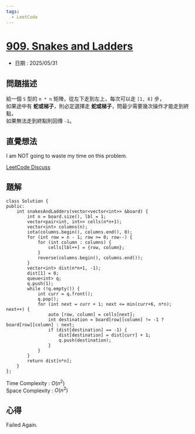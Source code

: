 ```yaml
---
tags:
  - LeetCode
---
```


# [909. Snakes and Ladders](https://leetcode.com/problems/snakes-and-ladders/description/)  

+ 日期 : 2025/05/31  

## 問題描述  

給一個 `S` 型的 `n * n` 矩陣，從左下走到左上，每次可以走 `[1, 6]` 步，  
如果途中有 **蛇或梯子**，則必定選擇走 **蛇或梯子**，問最少需要幾次操作才能走到終點，  
如果無法走到終點則回傳 `-1`。  

## 直覺想法  

I am NOT going to waste my time on this problem.  

[LeetCode Discuss](https://leetcode.com/problems/snakes-and-ladders/solutions/3092265/c-simple-bfs-with-full-explanation-beats-100/)  

## 題解  

```cpp=
class Solution {
public:
    int snakesAndLadders(vector<vector<int>> &board) {
        int n = board.size(), lbl = 1;
        vector<pair<int, int>> cells(n*n+1);
        vector<int> columns(n);
        iota(columns.begin(), columns.end(), 0);
        for (int row = n - 1; row >= 0; row--) {
            for (int column : columns) {
                cells[lbl++] = {row, column};
            }
            reverse(columns.begin(), columns.end());
        }
        vector<int> dist(n*n+1, -1);
        dist[1] = 0;
        queue<int> q;
        q.push(1);
        while (!q.empty()) {
            int curr = q.front();
            q.pop();
            for (int next = curr + 1; next <= min(curr+6, n*n); next++) {
                auto [row, column] = cells[next];
                int destination = board[row][column] != -1 ? board[row][column] : next;
                if (dist[destination] == -1) {
                    dist[destination] = dist[curr] + 1;
                    q.push(destination);
                }
            }
        }
        return dist[n*n];
    }
};
```

Time Complexity : $O(n^2)$  
Space Complexity : $O(n^2)$  

## 心得  

Failed Again.  
